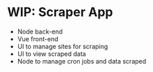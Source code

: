 # WIP: Scraper App

- Node back-end
- Vue front-end
- UI to manage sites for scraping
- UI to view scraped data
- Node to manage cron jobs and data scraped